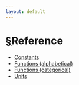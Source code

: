 ```yaml
---
layout: default
---
```


<h1 id="reference"><a href="#reference">&sect;</a>Reference</h1>

- [Constants](constants.html)
- [Functions (alphabetical)](functions/alphabetical.html)
- [Functions (categorical)](functions/categorical.html)
- [Units](units.html)
